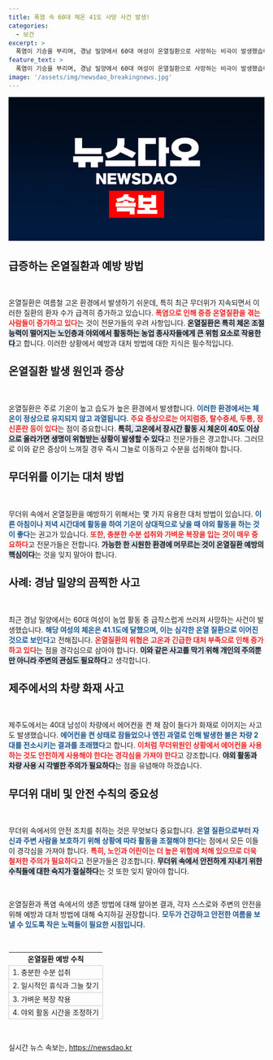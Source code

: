 ```yaml
---
title: 폭염 속 60대 체온 41도 사망 사건 발생!
categories:
  - 보건
excerpt: >
  폭염이 기승을 부리며, 경남 밀양에서 60대 여성이 온열질환으로 사망하는 비극이 발생했습니다. 한밤중, 에어컨 켠 채 차량에서 잠이 든 40대 남성도 화재로 피해를 입었는데, 올 여름 무더위 속에서 경각심이 필요합니다.
feature_text: >
  폭염이 기승을 부리며, 경남 밀양에서 60대 여성이 온열질환으로 사망하는 비극이 발생했습니다. 한밤중, 에어컨 켠 채 차량에서 잠이 든 40대 남성도 화재로 피해를 입었는데, 올 여름 무더위 속에서 경각심이 필요합니다.
image: '/assets/img/newsdao_breakingnews.jpg'
---
```


<p><img src="/assets/img/newsdao_breakingnews.jpg" alt="ontimetimes 속보" /></p>

<h2 data-ke-size="size26">급증하는 온열질환과 예방 방법</h2>

<p data-ke-size="size16">&nbsp;</p>

<p>온열질환은 여름철 고온 환경에서 발생하기 쉬운데, 특히 최근 무더위가 지속되면서 이러한 질환의 환자 수가 급격히 증가하고 있습니다. <b><span style="color: #ee2323;">폭염으로 인해 중증 온열질환을 겪는 사람들이 증가하고 있다</span></b>는 것이 전문가들의 우려 사항입니다. <b><span style="background-color: #21538527;">온열질환은 특히 체온 조절 능력이 떨어지는 노인층과 야외에서 활동하는 농업 종사자들에게 큰 위험 요소로 작용한다</span></b>고 합니다. 이러한 상황에서 예방과 대처 방법에 대한 지식은 필수적입니다. </p>

<h2 data-ke-size="size26">온열질환 발생 원인과 증상</h2>

<p data-ke-size="size16">&nbsp;</p>

<p>온열질환은 주로 기온이 높고 습도가 높은 환경에서 발생합니다. <b><span style="color: #1a5490;">이러한 환경에서는 체온이 정상으로 유지되지 않고 과열됩니다</span></b>. <b><span style="color: #ee2323;">주요 증상으로는 어지럼증, 탈수증세, 두통, 정신혼란 등이 있다</span></b>는 점이 중요합니다. <b><span style="background-color: #21538527;">특히, 고온에서 장시간 활동 시 체온이 40도 이상으로 올라가면 생명이 위협받는 상황이 발생할 수 있다</span></b>고 전문가들은 경고합니다. 그러므로 이와 같은 증상이 느껴질 경우 즉시 그늘로 이동하고 수분을 섭취해야 합니다.</p>

<h2 data-ke-size="size26">무더위를 이기는 대처 방법</h2>

<p data-ke-size="size16">&nbsp;</p>

<p>무더위 속에서 온열질환을 예방하기 위해서는 몇 가지 유용한 대처 방법이 있습니다. <b><span style="color: #1a5490;">이른 아침이나 저녁 시간대에 활동을 하여 기온이 상대적으로 낮을 때 야외 활동을 하는 것이 좋다</span></b>는 권고가 있습니다. <b><span style="color: #ee2323;">또한, 충분한 수분 섭취와 가벼운 복장을 입는 것이 매우 중요하다</span></b>고 전문가들은 전합니다. <b><span style="background-color: #21538527;">가능한 한 시원한 환경에 머무르는 것이 온열질환 예방의 핵심이다</span></b>는 것을 잊지 말아야 합니다.</p>

<h2 data-ke-size="size26">사례: 경남 밀양의 끔찍한 사고</h2>

<p data-ke-size="size16">&nbsp;</p>

<p>최근 경남 밀양에서는 60대 여성이 농업 활동 중 급작스럽게 쓰러져 사망하는 사건이 발생했습니다. <b><span style="color: #1a5490;">해당 여성의 체온은 41.1도에 달했으며, 이는 심각한 온열 질환으로 이어진 것으로 보인다</span></b>고 전해집니다. <b><span style="color: #ee2323;">온열질환의 위협은 고온과 긴급한 대처 부족으로 인해 증가하고 있다</span></b>는 점을 경각심으로 삼아야 합니다. <b><span style="background-color: #21538527;">이와 같은 사고를 막기 위해 개인의 주의뿐만 아니라 주변의 관심도 필요하다</span></b>고 생각합니다.</p>

<h2 data-ke-size="size26">제주에서의 차량 화재 사고</h2>

<p data-ke-size="size16">&nbsp;</p>

<p>제주도에서는 40대 남성이 차량에서 에어컨을 켠 채 잠이 들다가 화재로 이어지는 사고도 발생했습니다. <b><span style="color: #1a5490;">에어컨을 켠 상태로 잠들었으나 엔진 과열로 인해 발생한 불은 차량 2대를 전소시키는 결과를 초래했다</span></b>고 합니다. <b><span style="color: #ee2323;">이처럼 무더위원인 상황에서 에어컨을 사용하는 것도 안전하게 사용해야 한다는 경각심을 가져야 한다</span></b>고 강조합니다. <b><span style="background-color: #21538527;">야외 활동과 차량 사용 시 각별한 주의가 필요하다</span></b>는 점을 유념해야 하겠습니다.</p>

<h2 data-ke-size="size26">무더위 대비 및 안전 수칙의 중요성</h2>

<p data-ke-size="size16">&nbsp;</p>

<p>무더위 속에서의 안전 조치를 취하는 것은 무엇보다 중요합니다. <b><span style="color: #1a5490;">온열 질환으로부터 자신과 주변 사람을 보호하기 위해 상황에 따라 활동을 조절해야 한다</span></b>는 점에서 모든 이들이 경각심을 가져야 합니다. <b><span style="color: #ee2323;">특히, 노인과 어린이는 더 높은 위험에 처해 있으므로 더욱 철저한 주의가 필요하다</span></b>고 전문가들은 강조합니다. <b><span style="background-color: #21538527;">무더위 속에서 안전하게 지내기 위한 수칙들에 대한 숙지가 절실하다</span></b>는 것 또한 잊지 말아야 합니다. </p>

<p data-ke-size="size16">&nbsp;</p>

<p>온열질환과 폭염 속에서의 생존 방법에 대해 알아본 결과, 각자 스스로와 주변의 안전을 위해 예방과 대처 방법에 대해 숙지하길 권장합니다. <b><span style="color: #1a5490;">모두가 건강하고 안전한 여름을 보낼 수 있도록 작은 노력들이 필요한 시점입니다</span></b>. </p>

<p data-ke-size="size16">&nbsp;</p>

<table style="width: 100%; border-collapse: collapse;">
<tr>
<td style="text-align: center; height: 17px;"><b>온열질환 예방 수칙</b></td>
</tr>
<tr>
<td style="border: 1px solid #ccc; text-align: left;">1. 충분한 수분 섭취</td>
</tr>
<tr>
<td style="border: 1px solid #ccc; text-align: left;">2. 일시적인 휴식과 그늘 찾기</td>
</tr>
<tr>
<td style="border: 1px solid #ccc; text-align: left;">3. 가벼운 복장 착용</td>
</tr>
<tr>
<td style="border: 1px solid #ccc; text-align: left;">4. 야외 활동 시간을 조정하기</td>
</tr>
</table>

<p data-ke-size="size16">&nbsp;</p>
실시간 뉴스 속보는, <a href="https://newsdao.kr" rel="dofollow">https://newsdao.kr</a>


